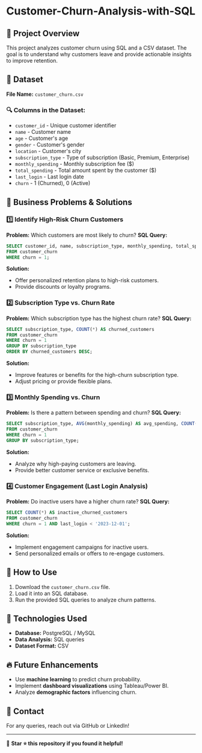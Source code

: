 # Customer-Churn-Analysis-with-SQL

## 📌 Project Overview
This project analyzes customer churn using SQL and a CSV dataset. The goal is to understand why customers leave and provide actionable insights to improve retention.

## 📂 Dataset
**File Name:** `customer_churn.csv`

### 🔍 Columns in the Dataset:
- `customer_id` - Unique customer identifier
- `name` - Customer name
- `age` - Customer's age
- `gender` - Customer's gender
- `location` - Customer's city
- `subscription_type` - Type of subscription (Basic, Premium, Enterprise)
- `monthly_spending` - Monthly subscription fee ($)
- `total_spending` - Total amount spent by the customer ($)
- `last_login` - Last login date
- `churn` - 1 (Churned), 0 (Active)

## 🎯 Business Problems & Solutions

### **1️⃣ Identify High-Risk Churn Customers**
**Problem:** Which customers are most likely to churn?
**SQL Query:**
```sql
SELECT customer_id, name, subscription_type, monthly_spending, total_spending
FROM customer_churn
WHERE churn = 1;
```
**Solution:**
- Offer personalized retention plans to high-risk customers.
- Provide discounts or loyalty programs.

### **2️⃣ Subscription Type vs. Churn Rate**
**Problem:** Which subscription type has the highest churn rate?
**SQL Query:**
```sql
SELECT subscription_type, COUNT(*) AS churned_customers
FROM customer_churn
WHERE churn = 1
GROUP BY subscription_type
ORDER BY churned_customers DESC;
```
**Solution:**
- Improve features or benefits for the high-churn subscription type.
- Adjust pricing or provide flexible plans.

### **3️⃣ Monthly Spending vs. Churn**
**Problem:** Is there a pattern between spending and churn?
**SQL Query:**
```sql
SELECT subscription_type, AVG(monthly_spending) AS avg_spending, COUNT(*) AS churned_customers
FROM customer_churn
WHERE churn = 1
GROUP BY subscription_type;
```
**Solution:**
- Analyze why high-paying customers are leaving.
- Provide better customer service or exclusive benefits.

### **4️⃣ Customer Engagement (Last Login Analysis)**
**Problem:** Do inactive users have a higher churn rate?
**SQL Query:**
```sql
SELECT COUNT(*) AS inactive_churned_customers
FROM customer_churn
WHERE churn = 1 AND last_login < '2023-12-01';
```
**Solution:**
- Implement engagement campaigns for inactive users.
- Send personalized emails or offers to re-engage customers.

## 🚀 How to Use
1. Download the `customer_churn.csv` file.
2. Load it into an SQL database.
3. Run the provided SQL queries to analyze churn patterns.

## 📌 Technologies Used
- **Database:** PostgreSQL / MySQL
- **Data Analysis:** SQL queries
- **Dataset Format:** CSV

## 🔥 Future Enhancements
- Use **machine learning** to predict churn probability.
- Implement **dashboard visualizations** using Tableau/Power BI.
- Analyze **demographic factors** influencing churn.

## 📩 Contact
For any queries, reach out via GitHub or LinkedIn!

---
📢 **Star ⭐ this repository if you found it helpful!**

